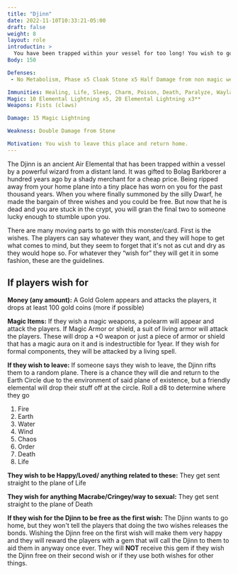 ```yaml
---
title: "Djinn"
date: 2022-11-10T10:33:21-05:00
draft: false
weight: 8
layout: role
introductin: > 
  You have been trapped within your vessel for too long! You wish to go back to your home plane, but you cannot do so unless you fulfill your end of the bargain. When that silly Dwarf wished to want for nothing and wanted everything he dreamed for, how where you supposed to know he didn't want die in his sleep?! Now you have two more wishes to fulfill before you can go.
Body: 150

Defenses: 
 - No Metabolism, Phase x5 Cloak Stone x5 Half Damage from non magic weapons

Immunities: Healing, Life, Sleep, Charm, Poison, Death, Paralyze, Waylay, Necromancy, Drain, Feeble Mind, Vertigo, Pin, Bind, Web, Confine.
Magic: 10 Elemental Lightning x5, 20 Elemental Lightning x3**
Weapons: Fists (claws)

Damage: 15 Magic Lightning

Weakness: Double Damage from Stone

Motivation: You wish to leave this place and return home.
---
```


The Djinn is an ancient Air Elemental that has been trapped within a vessel by a powerful wizard from a distant land. It was gifted to Bolag Barkborer a hundred years ago by a shady merchant for a cheap price. Being ripped away from your home plane into a tiny place has worn on you for the past thousand years. When you where finally summoned by the silly Dwarf, he made the bargain of three wishes and you could be free. But now that he is dead and you are stuck in the crypt, you will gran the final two to someone lucky enough to stumble upon you.

 There are many moving parts to go with this monster/card. First is the wishes. The players can say whatever they want, and they will hope to get what comes to mind, but they seem to forget that it's not as cut and dry as they would hope so. For whatever they “wish for” they will get it in some fashion, these are the guidelines.

## If players wish for

**Money (any amount):** A Gold Golem appears and attacks the players, it drops at least 100 gold coins (more if possible)

**Magic Items:** If they wish a magic weapons, a polearm will appear and attack the players. If Magic Armor or shield, a suit of living armor will attack the players. These will drop a +0 weapon or just a piece of armor or shield that has a magic aura on it and is indestructible for 1year. If they wish for formal components, they will be attacked by a living spell.

**If they wish to leave:** If someone says they wish to leave, the Djinn rifts them to a random plane. There is a chance they will die and return to the Earth Circle due to the environment of said plane of existence, but a friendly elemental will drop their stuff off at the circle.  Roll a d8 to determine where they go

1. Fire
2. Earth
3. Water
4. Wind
5. Chaos
6. Order
7. Death
8. Life

**They wish to be Happy/Loved/ anything related to these:** They get sent straight to the plane of Life

**They wish for anything Macrabe/Cringey/way to sexual:** They get sent straight to the plane of Death

**If they wish for the Djinn to be free as the first wish:** The Djinn wants to go home, but they won't tell the players that doing the two wishes releases the bonds. Wishing the Djinn free on the first wish will make them very happy and they will reward the players with a gem that will call the Djinn to them to aid them in anyway once ever. They will **NOT** receive this gem if they wish the Djinn free on their second wish or if they use both wishes for other things.

